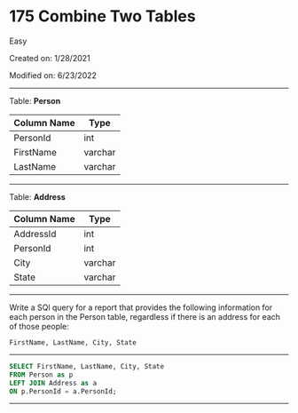 # 175 Combine Two Tables

Easy

Created on: 1/28/2021

Modified on: 6/23/2022

---

Table: **Person**

| Column Name | Type      |
| ----------- | --------- |
| PersonId    | int       |
| FirstName   | varchar   |
| LastName    | varchar   |

---

Table: **Address**

| Column Name | Type      |
| ----------- | --------- |
| AddressId   | int       |
| PersonId    | int       |
| City        | varchar   |
| State       | varchar   |

---

Write a SQl query for a report that provides the following information for each person in the Person table, regardless if there is an address for each of those people:

`FirstName, LastName, City, State`

---

``` sql
SELECT FirstName, LastName, City, State
FROM Person as p
LEFT JOIN Address as a
ON p.PersonId = a.PersonId;
```

---
